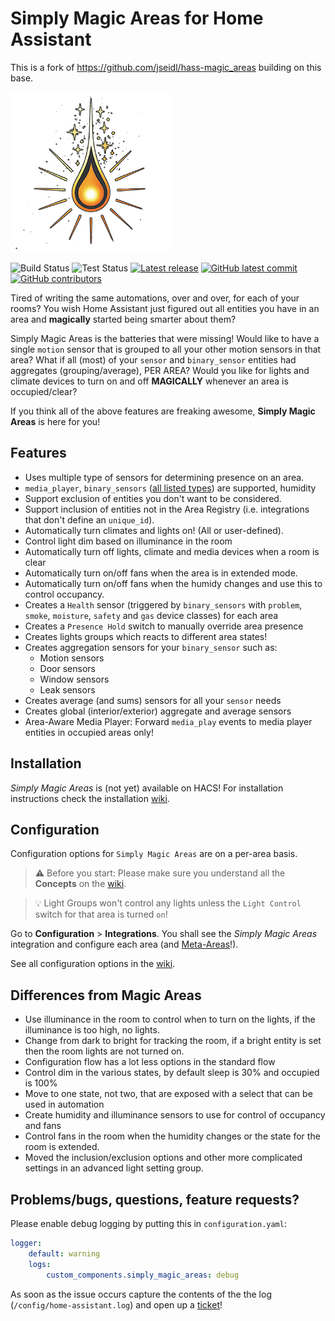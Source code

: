 # Simply Magic Areas for Home Assistant

This is a fork of https://github.com/jseidl/hass-magic_areas building on this base.

![Simple Magic Areas](https://raw.githubusercontent.com/home-assistant/brands/master/custom_integrations/simply_magic_areas/icon.png)

![Build Status](https://github.com/pinkfish/hass-simply-magic-areas/actions/workflows/validation.yaml/badge.svg) ![Test Status](https://github.com/pinkfish/hass-simply-magic-areas/actions/workflows/test.yaml/badge.svg) [![Latest release](https://img.shields.io/github/v/release/pinkfish/hass-simply-magic-areas.svg)](https://github.com/pinkfish/hass-simply-magic-areas/releases) [![GitHub latest commit](https://badgen.net/github/last-commit/pinkfish/hass-simply-magic-areas)](https://github.com/pinkfish/hass-simply-magic-areas/commit/) [![GitHub contributors](https://badgen.net/github/contributors/pinkfish/hass-simply-magic-areas)](https://GitHub.com/pinkfish/hass-simply-magic-areas/graphs/contributors/)

Tired of writing the same automations, over and over, for each of your rooms? You wish Home Assistant just figured out all entities you have in an area and **magically** started being smarter about them? 

Simply Magic Areas is the batteries that were missing! Would like to have a single `motion` sensor that is grouped to all your other motion sensors in that area? What if all (most) of your `sensor` and `binary_sensor` entities had aggregates (grouping/average), PER AREA? Would you like for lights and climate devices to turn on and off **MAGICALLY** whenever an area is occupied/clear?

If you think all of the above features are freaking awesome, **Simply Magic Areas** is here for you!

## Features

* Uses multiple type of sensors for determining presence on an area.
*  `media_player`, `binary_sensors` ([all listed types](https://www.home-assistant.io/integrations/binary_sensor/)) are supported, humidity
* Support exclusion of entities you don't want to be considered.
* Support inclusion of entities not in the Area Registry (i.e. integrations that don't define an `unique_id`).
* Automatically turn climates and lights on! (All or user-defined).
* Control light dim based on illuminance in the room
* Automatically turn off lights, climate and media devices when a room is clear
* Automatically turn on/off fans when the area is in extended mode.
* Automatically turn on/off fans when the humidy changes and use this to control occupancy.
* Creates a `Health` sensor (triggered by `binary_sensors` with `problem`, `smoke`, `moisture`, `safety` and `gas` device classes) for each area
* Creates a `Presence Hold` switch to manually override area presence
* Creates lights groups which reacts to different area states!
* Creates aggregation sensors for your `binary_sensor` such as:
  * Motion sensors
  * Door sensors
  * Window sensors
  * Leak sensors
* Creates average (and sums) sensors for all your `sensor` needs
* Creates global (interior/exterior) aggregate and average sensors
* Area-Aware Media Player: Forward `media_play` events to media player entities in occupied areas only!

## Installation

_Simply Magic Areas_ is (not yet) available on HACS! For installation instructions check the installation [wiki](https://github.com/pinkfish/hass-simply-magic-areas/wiki/Installation).

## Configuration
Configuration options for `Simply Magic Areas` are on a per-area basis.

> ⚠️ Before you start: Please make sure you understand all the **Concepts** on the [wiki](https://github.com/pinkfish/hass-simply-magic-areas/wiki).

> 💡 Light Groups won't control any lights unless the `Light Control` switch for that area is turned `on`!

Go to **Configuration** > **Integrations**. You shall see the *Simply Magic Areas* integration and configure each area (and [Meta-Areas](https://github.com/pinkfish/hass-simply-magic-areas/wiki/Meta-Areas)!). 

See all configuration options in the [wiki](https://github.com/pinkfish/hass-simply-magic-areas/wiki/Configuration).

## Differences from Magic Areas

* Use illuminance in the room to control when to turn on the lights, if the illuminance is too high, no lights.
* Change from dark to bright for tracking the room, if a bright entity is set then the room lights are not turned on.
* Configuration flow has a lot less options in the standard flow
* Control dim in the various states, by default sleep is 30% and occupied is 100%
* Move to one state, not two, that are exposed with a select that can be used in automation
* Create humidity and illuminance sensors to use for control of occupancy and fans
* Control fans in the room when the humidity changes or the state for the room is extended.
* Moved the inclusion/exclusion options and other more complicated settings in an advanced light setting group.

## Problems/bugs, questions, feature requests?

Please enable debug logging by putting this in `configuration.yaml`:

```yaml
logger:
    default: warning
    logs:
        custom_components.simply_magic_areas: debug
```

As soon as the issue occurs capture the contents of the the log (`/config/home-assistant.log`) and open up a [ticket](https://github.com/pinkfish/hass-simply-magic-areas/issues)!
